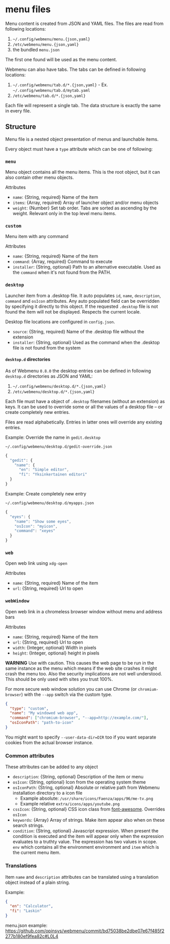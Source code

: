 # menu files

Menu content is created from JSON and YAML files. The files are read from
following locations:

  1. `~/.config/webmenu/menu.{json,yaml}`
  2. `/etc/webmenu/menu.{json,yaml}`
  3. the bundled `menu.json`

The first one found will be used as the menu content.

Webmenu can also have tabs. The tabs can be defined in following locations:

  1. `~/.config/webmenu/tab.d/*.{json,yaml}`
    - Ex. `~/.config/webmenu/tab.d/mytab.yaml`
  2. `/etc/webmenu/tab.d/*.{json,yaml}`


Each file will represent a single tab. The data structure is exactly the same
in every file.

## Structure

Menu file is a nested object presentation of menus and launchable items.

Every object must have a `type` attribute which can be one of following:

### `menu`

Menu object contains all the menu items. This is the root object, but it can
also contain other menu objects.

Attributes

  - `name`: {String, required} Name of the item
  - `items`: {Array, required} Array of launcher object and/or menu objects
  - `weight`: {Number} Set tab order. Tabs are sorted as ascending by the
    weight. Relevant only in the top level menu items.

### `custom`

Menu item with any command

Attributes

  - `name`: {String, required} Name of the item
  - `command`: {Array, required} Command to execute
  - `installer`: {String, optional} Path to an alternative executable. Used as
    the `command` when it's not found from the PATH.

### `desktop`

Launcher item from a .desktop file. It auto populates `id`, `name`,
`description`, `command` and `osIcon` attributes. Any auto populated field can
be overridden by specifying it directly to this object. If the requested
`.desktop` file is not found the item will not be displayed. Respects the current
locale.

Desktop file locations are configured in `config.json`.

  - `source`: {String, required} Name of the .desktop file without the extension
  - `installer`: {String, optional} Used as the command when the .desktop file
    is not found from the system

#### `desktop.d` directories

As of Webmenu `0.8.0` the desktop entries can be defined in following
`desktop.d` directories as JSON and YAML:

  1. `~/.config/webmenu/desktop.d/*.{json,yaml}`
  2. `/etc/webmenu/desktop.d/*.{json,yaml}`

Each file must have a object of `.desktop` filenames (without an extension) as
keys. It can be used to override some or all the values of a desktop file – or
create completely new entries.

Files are read alphabetically. Entries in latter ones will override any
existing entries.

Example: Override the name in `gedit.desktop`

`~/.config/webmenu/desktop.d/gedit-override.json`

```js
{
  "gedit": {
    "name": {
      "en": "Simple editor",
      "fi": "Yksinkertainen editori"
  }
}
```

Example: Create completely new entry

`~/.config/webmenu/desktop.d/myapps.json`

```js
{
  "eyes": {
    "name": "Show some eyes",
    "osIcon": "myicon",
    "command": "xeyes"
  }
}
```


### `web`

Open web link using `xdg-open`

Attributes

  - `name`: {String, required} Name of the item
  - `url`: {String, required} Url to open

### `webWindow`

Open web link in a chromeless browser window without menu and address bars

Attributes

  - `name`: {String, required} Name of the item
  - `url`: {String, required} Url to open
  - `width`: {Integer, optional} Width in pixels
  - `height`: {Integer, optional} height in pixels

**WARNING** Use with caution. This causes the web page to be run in the same
instance as the menu which means if the web site crashes it might crash the
menu too. Also the security implications are not well understood. This should
be only used with sites you trust 100%.

For more secure web window solution you can use Chrome (or `chromium-browser`)
with the `--app` switch via the custom type.

```json
{
  "type": "custom",
  "name": "My windowed web app",
  "command": ["chromium-browser", "--app=http://example.com/"],
  "osIconPath": "path-to-icon"
}
```

You might want to specify `--user-data-dir=DIR` too if you want separate
cookies from the actual browser instance.

### Common attributes

These attributes can be added to any object

  - `description`: {String, optional} Description of the item or menu
  - `osIcon`: {String, optional} Icon from the operating system theme
  - `osIconPath`: {String, optional} Absolute or relative path from Webmenu
    installation directory to a icon file
    - Example absolute: `/usr/share/icons/Faenza/apps/96/me-tv.png`
    - Example relative `extra/icons/apps/youtube.png`
  - `cssIcon`: {String, optional} CSS icon class from [font-awesome][].
    Overrides `osIcon`
  - `keywords`: {Array} Array of strings. Make item appear also when on these
    search strings.
  - `condition`: {String, optional} Javascript expression. When present the
  condition is executed and the item will appear only when the expression
  evaluates to a truthty value. The expression has two values in scope. `env`
  which contains all the environment environment and `item` which is the current
  menu item.

### Translations

Item `name` and `description` attributes can be translated using a translation
object instead of a plain string.

Example:

```json
{
  "en": "Calculator",
  "fi": "Laskin"
}
```

menu.json example: <https://github.com/opinsys/webmenu/commit/bd75038be2dbe07e67f485f2277b180ef9fea82c#L0L4>

[font-awesome]: http://fortawesome.github.com/Font-Awesome/

